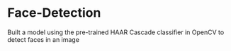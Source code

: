 # Face-Detection
Built a model using the pre-trained HAAR Cascade classifier in OpenCV to detect faces in an image
